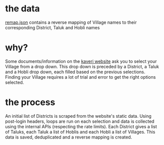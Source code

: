 # the data
[remap.json](remap.json) contains a reverse mapping of Village names to their corresponding District, Taluk and Hobli names

# why?
Some documents/information on the [kaveri website](https://kaveri.karnataka.gov.in/) ask you to select your Village from a drop down. This drop down is preceded by a District, a Taluk and a Hobli drop down, each filled based on the previous selections. Finding your Village requires a lot of trial and error to get the right options selected.

# the process
An initial list of Districts is scraped from the website's static data. Using post-login headers, loops are run on each selection and data is collected using the internal APIs (respecting the rate limits). Each District gives a list of Taluks, each Taluk a list of Hoblis and each Hobli a list of Villages. This data is saved, deduplicated and a reverse mapping is created. 
